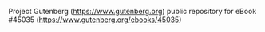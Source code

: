 Project Gutenberg (https://www.gutenberg.org) public repository for eBook #45035 (https://www.gutenberg.org/ebooks/45035)
